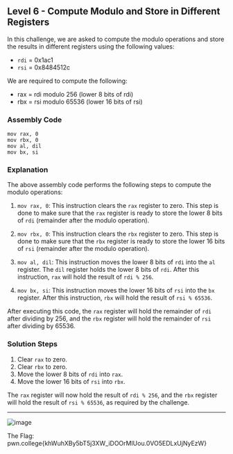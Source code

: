 ## Level 6 - Compute Modulo and Store in Different Registers

In this challenge, we are asked to compute the modulo operations and store the results in different registers using the following values:

- `rdi` = 0x1ac1
- `rsi` = 0x8484512c

We are required to compute the following:

- rax = rdi modulo 256 (lower 8 bits of rdi)
- rbx = rsi modulo 65536 (lower 16 bits of rsi)

### Assembly Code

```assembly
mov rax, 0
mov rbx, 0
mov al, dil
mov bx, si
```

### Explanation

The above assembly code performs the following steps to compute the modulo operations:

1. `mov rax, 0`: This instruction clears the `rax` register to zero. This step is done to make sure that the `rax` register is ready to store the lower 8 bits of `rdi` (remainder after the modulo operation).

2. `mov rbx, 0`: This instruction clears the `rbx` register to zero. This step is done to make sure that the `rbx` register is ready to store the lower 16 bits of `rsi` (remainder after the modulo operation).

3. `mov al, dil`: This instruction moves the lower 8 bits of `rdi` into the `al` register. The `dil` register holds the lower 8 bits of `rdi`. After this instruction, `rax` will hold the result of `rdi % 256`.

4. `mov bx, si`: This instruction moves the lower 16 bits of `rsi` into the `bx` register. After this instruction, `rbx` will hold the result of `rsi % 65536`.

After executing this code, the `rax` register will hold the remainder of `rdi` after dividing by 256, and the `rbx` register will hold the remainder of `rsi` after dividing by 65536.

### Solution Steps

1. Clear `rax` to zero.
2. Clear `rbx` to zero.
3. Move the lower 8 bits of `rdi` into `rax`.
4. Move the lower 16 bits of `rsi` into `rbx`.

The `rax` register will now hold the result of `rdi % 256`, and the `rbx` register will hold the result of `rsi % 65536`, as required by the challenge.

---
![image](https://github.com/0xCD4/AssemblyX86/assets/116346668/e33e711b-d4db-4c29-9482-e9439cef8309)



The Flag: pwn.college{khWuhXBy5bT5j3XW_iDOOrMlUou.0VO5EDLxUjNyEzW}

